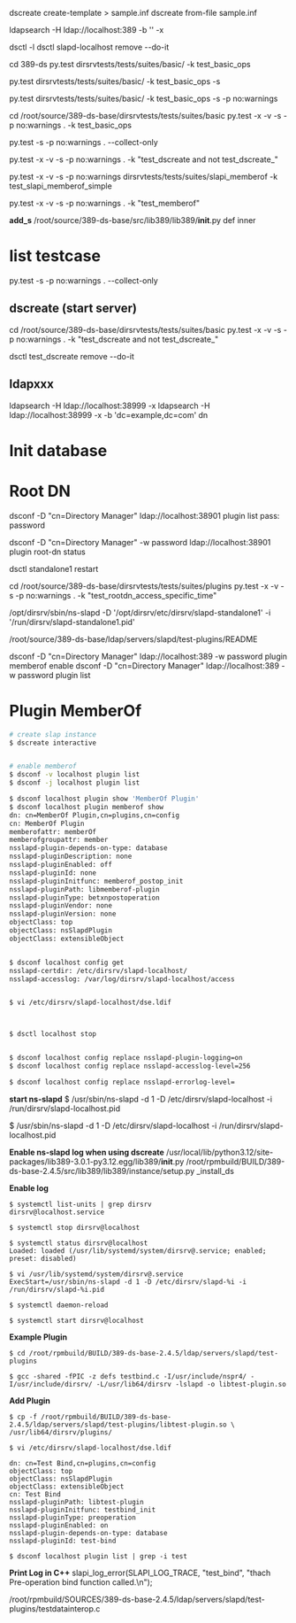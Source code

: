 dscreate create-template > sample.inf
dscreate from-file sample.inf


ldapsearch -H ldap://localhost:389 -b '' -x


dsctl -l
dsctl slapd-localhost remove --do-it

cd 389-ds
py.test dirsrvtests/tests/suites/basic/ -k test_basic_ops

py.test dirsrvtests/tests/suites/basic/ -k test_basic_ops -s

py.test dirsrvtests/tests/suites/basic/ -k test_basic_ops -s -p no:warnings


cd /root/source/389-ds-base/dirsrvtests/tests/suites/basic
py.test -x -v -s -p no:warnings . -k test_basic_ops 

py.test -s -p no:warnings . --collect-only


py.test -x -v -s -p no:warnings . -k "test_dscreate and not test_dscreate_"


py.test -x -v -s -p no:warnings dirsrvtests/tests/suites/slapi_memberof -k test_slapi_memberof_simple

py.test -x -v -s -p no:warnings . -k "test_memberof"



**add_s**
/root/source/389-ds-base/src/lib389/lib389/__init__.py
def inner

# list testcase
py.test -s -p no:warnings . --collect-only

## dscreate (start server)
cd /root/source/389-ds-base/dirsrvtests/tests/suites/basic
py.test -x -v -s -p no:warnings . -k "test_dscreate and not test_dscreate_"

dsctl test_dscreate remove --do-it


## ldapxxx
ldapsearch -H ldap://localhost:38999 -x
ldapsearch -H ldap://localhost:38999 -x -b 'dc=example,dc=com' dn

# Init database


# Root DN
dsconf -D "cn=Directory Manager" ldap://localhost:38901 plugin list
pass: password


dsconf -D "cn=Directory Manager" -w password ldap://localhost:38901 plugin root-dn status

dsctl standalone1 restart

cd /root/source/389-ds-base/dirsrvtests/tests/suites/plugins
py.test -x -v -s -p no:warnings . -k "test_rootdn_access_specific_time"




/opt/dirsrv/sbin/ns-slapd -D '/opt/dirsrv/etc/dirsrv/slapd-standalone1' -i '/run/dirsrv/slapd-standalone1.pid'




/root/source/389-ds-base/ldap/servers/slapd/test-plugins/README





dsconf -D "cn=Directory Manager" ldap://localhost:389 -w password plugin memberof enable
dsconf -D "cn=Directory Manager" ldap://localhost:389 -w password plugin list


# Plugin MemberOf
```sh
# create slap instance
$ dscreate interactive


# enable memberof
$ dsconf -v localhost plugin list
$ dsconf -j localhost plugin list

$ dsconf localhost plugin show 'MemberOf Plugin'
$ dsconf localhost plugin memberof show
dn: cn=MemberOf Plugin,cn=plugins,cn=config
cn: MemberOf Plugin
memberofattr: memberOf
memberofgroupattr: member
nsslapd-plugin-depends-on-type: database
nsslapd-pluginDescription: none
nsslapd-pluginEnabled: off
nsslapd-pluginId: none
nsslapd-pluginInitfunc: memberof_postop_init
nsslapd-pluginPath: libmemberof-plugin
nsslapd-pluginType: betxnpostoperation
nsslapd-pluginVendor: none
nsslapd-pluginVersion: none
objectClass: top
objectClass: nsSlapdPlugin
objectClass: extensibleObject


$ dsconf localhost config get
nsslapd-certdir: /etc/dirsrv/slapd-localhost/
nsslapd-accesslog: /var/log/dirsrv/slapd-localhost/access


$ vi /etc/dirsrv/slapd-localhost/dse.ldif



$ dsctl localhost stop


$ dsconf localhost config replace nsslapd-plugin-logging=on
$ dsconf localhost config replace nsslapd-accesslog-level=256

$ dsconf localhost config replace nsslapd-errorlog-level=

```


**start ns-slapd**
$ /usr/sbin/ns-slapd -d 1 -D /etc/dirsrv/slapd-localhost -i /run/dirsrv/slapd-localhost.pid

$ /usr/sbin/ns-slapd -d 1 -D /etc/dirsrv/slapd-localhost -i /run/dirsrv/slapd-localhost.pid



**Enable ns-slapd log when using dscreate**
/usr/local/lib/python3.12/site-packages/lib389-3.0.1-py3.12.egg/lib389/__init__.py
/root/rpmbuild/BUILD/389-ds-base-2.4.5/src/lib389/lib389/instance/setup.py
_install_ds






**Enable log**
```
$ systemctl list-units | grep dirsrv
dirsrv@localhost.service

$ systemctl stop dirsrv@localhost

$ systemctl status dirsrv@localhost
Loaded: loaded (/usr/lib/systemd/system/dirsrv@.service; enabled; preset: disabled)

$ vi /usr/lib/systemd/system/dirsrv@.service
ExecStart=/usr/sbin/ns-slapd -d 1 -D /etc/dirsrv/slapd-%i -i /run/dirsrv/slapd-%i.pid

$ systemctl daemon-reload

$ systemctl start dirsrv@localhost
```



**Example Plugin**
```
$ cd /root/rpmbuild/BUILD/389-ds-base-2.4.5/ldap/servers/slapd/test-plugins

$ gcc -shared -fPIC -z defs testbind.c -I/usr/include/nspr4/ -I/usr/include/dirsrv/ -L/usr/lib64/dirsrv -lslapd -o libtest-plugin.so
```


**Add Plugin**
```
$ cp -f /root/rpmbuild/BUILD/389-ds-base-2.4.5/ldap/servers/slapd/test-plugins/libtest-plugin.so \
/usr/lib64/dirsrv/plugins/

$ vi /etc/dirsrv/slapd-localhost/dse.ldif

dn: cn=Test Bind,cn=plugins,cn=config
objectClass: top
objectClass: nsSlapdPlugin
objectClass: extensibleObject
cn: Test Bind
nsslapd-pluginPath: libtest-plugin
nsslapd-pluginInitfunc: testbind_init
nsslapd-pluginType: preoperation
nsslapd-pluginEnabled: on
nsslapd-plugin-depends-on-type: database
nsslapd-pluginId: test-bind
```


```
$ dsconf localhost plugin list | grep -i test
```



**Print Log in C++**
slapi_log_error(SLAPI_LOG_TRACE, "test_bind",
                  "thach Pre-operation bind function called.\n");



/root/rpmbuild/SOURCES/389-ds-base-2.4.5/ldap/servers/slapd/test-plugins/testdatainterop.c


